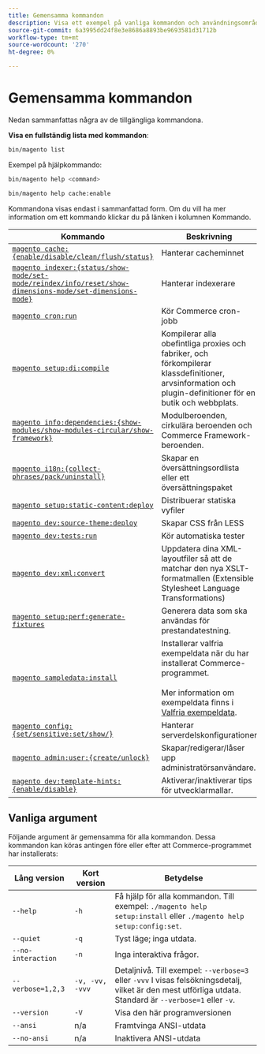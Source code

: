 ```yaml
---
title: Gemensamma kommandon
description: Visa ett exempel på vanliga kommandon och användningsområden för Commerce CLI.
source-git-commit: 6a3995dd24f8e3e8686a8893be9693581d31712b
workflow-type: tm+mt
source-wordcount: '270'
ht-degree: 0%

---
```



# Gemensamma kommandon

Nedan sammanfattas några av de tillgängliga kommandona.

**Visa en fullständig lista med kommandon**:

```bash
bin/magento list
```

Exempel på hjälpkommando:

```bash
bin/magento help <command>
```

```bash
bin/magento help cache:enable
```

Kommandona visas endast i sammanfattad form. Om du vill ha mer information om ett kommando klickar du på länken i kolumnen Kommando.

| Kommando | Beskrivning |
|--- |--- |
| [`magento cache:{enable/disable/clean/flush/status}`](../cli/manage-cache.md) | Hanterar cacheminnet |
| [`magento indexer:{status/show-mode/set-mode/reindex/info/reset/show-dimensions-mode/set-dimensions-mode}`](../cli/manage-indexers.md) | Hanterar indexerare |
| [`magento cron:run`](../cli/configure-cron-jobs.md) | Kör Commerce cron-jobb |
| [`magento setup:di:compile`](../cli/code-compiler.md) | Kompilerar alla obefintliga proxies och fabriker, och förkompilerar klassdefinitioner, arvsinformation och plugin-definitioner för en butik och webbplats. |
| [`magento info:dependencies:{show-modules/show-modules-circular/show-framework}`](../cli/dependency-reports.md) | Modulberoenden, cirkulära beroenden och Commerce Framework-beroenden. |
| [`magento i18n:{collect-phrases/pack/uninstall}`](../cli/localization.md) | Skapar en översättningsordlista eller ett översättningspaket |
| [`magento setup:static-content:deploy`](../cli/static-view-file-deployment.md) | Distribuerar statiska vyfiler |
| [`magento dev:source-theme:deploy`](../cli/create-symlinks.md) | Skapar CSS från LESS |
| [`magento dev:tests:run`](../cli/unit-tests.md) | Kör automatiska tester |
| [`magento dev:xml:convert`](../cli/convert-layout-files.md) | Uppdatera dina XML-layoutfiler så att de matchar den nya XSLT-formatmallen (Extensible Stylesheet Language Transformations) |
| [`magento setup:perf:generate-fixtures`](../cli/generate-data.md) | Generera data som ska användas för prestandatestning. |
| [`magento sampledata:install`](https://devdocs.magento.com/guides/v2.4/install-gde/install/sample-data.html) | Installerar valfria exempeldata när du har installerat Commerce-programmet.<br><br>Mer information om exempeldata finns i [Valfria exempeldata](https://devdocs.magento.com/guides/v2.4/install-gde/install/sample-data.html). |
| [`magento config:{set/sensitive:set/show/}`](../cli/set-configuration-values.md) | Hanterar serverdelskonfigurationer |
| [`magento admin:user:{create/unlock}`](https://devdocs.magento.com/guides/v2.4/install-gde/install/cli/install-cli-subcommands-admin.html) | Skapar/redigerar/låser upp administratörsanvändare. |
| [`magento dev:template-hints:{enable/disable}`](https://devdocs.magento.com/guides/v2.4/frontend-dev-guide/themes/debug-theme.html) | Aktiverar/inaktiverar tips för utvecklarmallar. |

## Vanliga argument

Följande argument är gemensamma för alla kommandon. Dessa kommandon kan köras antingen före eller efter att Commerce-programmet har installerats:

| Lång version | Kort version | Betydelse |
|--- |--- |--- |
| `--help` | `-h` | Få hjälp för alla kommandon. Till exempel: `./magento help setup:install` eller `./magento help setup:config:set`. |
| `--quiet` | `-q` | Tyst läge; inga utdata. |
| `--no-interaction` | `-n` | Inga interaktiva frågor. |
| `--verbose=1,2,3` | `-v, -vv, -vvv` | Detaljnivå. Till exempel: `--verbose=3` eller `-vvv` I visas felsökningsdetalj, vilket är den mest utförliga utdata. Standard är `--verbose=1` eller `-v`. |
| `--version` | `-V` | Visa den här programversionen |
| `--ansi` | n/a | Framtvinga ANSI-utdata |
| `--no-ansi` | n/a | Inaktivera ANSI-utdata |

